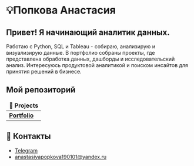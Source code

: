 # 💡Попкова Анастасия 

Привет! Я начинающий аналитик данных. 
----

Работаю с Python, SQL и Tableau - собираю, анализирую и визуализирую данные. В портфолио собраны проекты, где представлена обработка данных, дашборды и исследовательский анализ. Интересуюсь продуктовой аналитикой и поиском инсайтов для принятия решений в бизнесе.

## Мой репозиторий

<table width=100%>
  <thead align="center">
    <tr border: none;>
      <td><b>📝 Projects</b></td>
    </tr>
  </thead>
  <tbody>

<tr>
      <td><a href="https://github.com/nastyaspec/Portfolio"><b>Portfolio</b></a></td>
</tr>    
  </tbody>
</table>

## 📩 Контакты
* <a href="https://t.me/AnastasiyaPopkova" target="_blank">Telegram</a>
* anastasiyapopkova190101@yandex.ru
